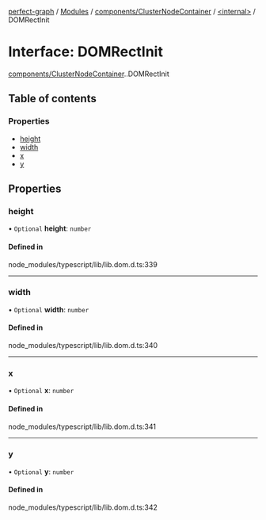[perfect-graph](../README.md) / [Modules](../modules.md) / [components/ClusterNodeContainer](../modules/components_ClusterNodeContainer.md) / [<internal\>](../modules/components_ClusterNodeContainer._internal_.md) / DOMRectInit

# Interface: DOMRectInit

[components/ClusterNodeContainer](../modules/components_ClusterNodeContainer.md).[<internal>](../modules/components_ClusterNodeContainer._internal_.md).DOMRectInit

## Table of contents

### Properties

- [height](components_ClusterNodeContainer._internal_.DOMRectInit.md#height)
- [width](components_ClusterNodeContainer._internal_.DOMRectInit.md#width)
- [x](components_ClusterNodeContainer._internal_.DOMRectInit.md#x)
- [y](components_ClusterNodeContainer._internal_.DOMRectInit.md#y)

## Properties

### height

• `Optional` **height**: `number`

#### Defined in

node_modules/typescript/lib/lib.dom.d.ts:339

___

### width

• `Optional` **width**: `number`

#### Defined in

node_modules/typescript/lib/lib.dom.d.ts:340

___

### x

• `Optional` **x**: `number`

#### Defined in

node_modules/typescript/lib/lib.dom.d.ts:341

___

### y

• `Optional` **y**: `number`

#### Defined in

node_modules/typescript/lib/lib.dom.d.ts:342
